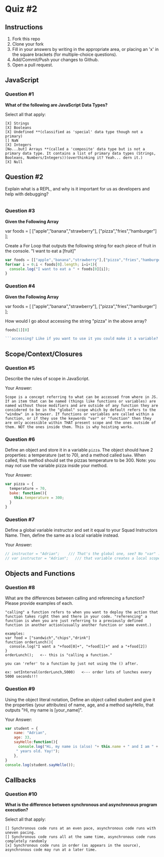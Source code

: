 # Quiz #2

## Instructions

1. Fork this repo
2. Clone your fork
3. Fill in your answers by writing in the appropriate area, or placing an 'x' in
the square brackets (for multiple-choice questions).
4. Add/Commit/Push your changes to Github.
5. Open a pull request.

## JavaScript

### Question #1

**What of the following are JavaScript Data Types?**

Select all that apply:
```
[X] Strings
[X] Booleans
[X] Undefined **(classified as 'special' data type though not a primary)
[] NaN
[X] Integers
[No...but] Arrays **(called a 'composite' data type but is not a primary data type. It contains a list of primary data types (Strings, Booleans, Numbers/Integers))(overthinking it? Yeah... dern it.)
[X] Null
```

## Question #2

Explain what is a REPL, and why is it important for us as developers and help with debugging?

```It stands for "read, evaluate, print, loop." It is a very cool development environment wherein you can type code and see the result in real time. Super helpful if you want to see what you are doing and if it works as you go. Made piece by piece.

```
### Question #3

**Given the Following Array**

var foods = [ ["apple","banana","strawberry"], ["pizza","fries","hamburger"] ];

Create a For Loop that outputs the following string for each piece of fruit in the console. "I want to eat a [fruit]"

```js
var foods = [["apple","banana","strawberry"],["pizza","fries","hamburger"]];
for(var i = 0;i < foods[0].length; i=i+1){
  console.log("I want to eat a " + foods[0][i]);
}
```
### Question #4

**Given the Following Array**

var foods = [ ["apple","banana","strawberry"], ["pizza","fries","hamburger"] ];

How would I go about accessing the string "pizza" in the above array?

```js
foods[1][0]  

```accessing? Like if you want to use it you could make it a variable? Or console log it? Either way: var whatShouldIEat = foods[1][0] would equal pizza. It is in the variable "foods", second array, first in the list.
```

## Scope/Context/Closures

### Question #5

Describe the rules of scope in JavaScript.

Your Answer:
```text
Scope is a concept referring to what can be accessed from where in JS. If an item that can be named (things like functions or variables) are named without those modifiers and are outside of any function they are considered to be in the "global" scope which by default refers to the "window" in a browser. If functions or variables are called within a function, or if they use the keywords "var" or "function" then they are only accessible within THAT present scope and the ones outside of them. NOT the ones inside them. This is why hoisting works.
```

### Question #6

Define an object and store it in a variable `pizza`. The object should have 2
properties: a temperature (set to 70), and a method called `bake`. When called,
this method should set the pizzas temperature to be 300. Note: you may not use
the variable pizza inside your method.

Your Answer:
```js
var pizza = {
  temperature = 70,
  bake: function(){
    this.temperature = 300;
  }
}
```

### Question #7

Define a global variable instructor and set it equal to your Squad Instructors Name. Then, define the same as a local variable instead.

Your Answer:
```js
// instructor = "Adrian";    /// That's the global one, see? No "var" :)
// var instructor = "Adrian";   /// that variable creates a local scope and is not global.

```

## Objects and Functions

### Question #8

What are the differences between calling and referencing a function? Please provide examples of each.

```text
"calling" a function refers to when you want to deploy the action that function takes right then and there in your code. "referencing" a function is when you are just referring to a previously defined function in another action(usually another function or some event.)

examples:
var food = ["sandwich","chips","drink"]
function orderLunch(){
  console.log("I want a "+food[0]+", "+food[1]+" and a "+food[2])
}
orderLunch();   <-- this is "calling a function."

you can 'refer' to a function by just not using the () after.

ex: setInterval(orderLunch,5000)   <--- order lots of lunches every 5000 seconds!!!

```
### Question #9

Using the object literal notation, Define an object called student and give it the properties (your attributes) of name, age, and a method sayHello, that outputs "Hi, my name is [your_name]".

Your Answer:
```js
var student = {
    name: "Adrian",
    age: 33,
    sayHello:function(){
      console.log("Hi, my name is (also) "+ this.name + " and I am " + this.age +
     " years old. Yay!");
    },
}
console.log(student.sayHello());
```

## Callbacks

### Question #10

**What is the difference between synchronous and asynchronous program execution?**

Select all that apply:
```
[] Synchronous code runs at an even pace, asynchronous code runs with uneven pacing.
[] Synchronous code runs all at the same time, asynchronous code runs completely randomly
[x] Synchronous code runs in order (as appears in the source), asynchronous code may run at a later time.
```
